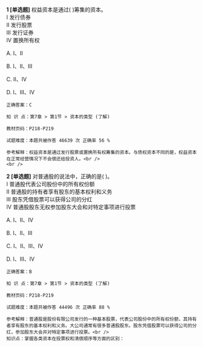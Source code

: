 **1 [单选题]** 权益资本是通过( )筹集的资本。 <br />
Ⅰ 发行债券 <br />
Ⅱ 发行股票 <br />
Ⅲ 发行证券 <br />
Ⅳ 置换所有权

A. Ⅰ、Ⅱ

B. Ⅰ、Ⅱ、Ⅲ

C. Ⅱ、Ⅳ

D. Ⅰ、Ⅲ、Ⅳ 

```
正确答案：C

知 识 点：第7章 > 第1节 > 资本的类型 (了解)

教材页码：P218-P219

试题难度：本题共被作答 46639 次 正确率 56 %

参考解释：权益资本是通过发行股票或置换所有权筹集的资本。与债权资本不同的是，权益资本在正常经营情况下不会偿还给投资人。<br />
<br />
```


**2 [单选题]** 对普通股的说法中，正确的是( )。 <br />
Ⅰ 普通股代表公司股份中的所有权份额 <br />
Ⅱ 普通股的持有者享有股东的基本权利和义务 <br />
Ⅲ 股东凭借股票可以获得公司的分红 <br />
Ⅳ 普通股股东无权参加股东大会和对特定事项进行投票

A. Ⅰ、Ⅱ、Ⅳ

B. Ⅰ、Ⅱ、Ⅲ

C. Ⅰ、Ⅱ、Ⅲ、Ⅳ

D. Ⅰ、Ⅲ、Ⅳ 

```
正确答案：B

知 识 点：第7章 > 第1节 > 资本的类型 (了解)

教材页码：P218-P219

试题难度：本题共被作答 44496 次 正确率 88 %

参考解释：普通股是股份有限公司发行的一种基本股票，代表公司股份中的所有权份额，其持有者享有股东的基本权利和义务。大公司通常有很多普通股股东。股东凭借股票可以获得公司的分红，参加股东大会并对特定事项进行投票。<br />
知识点：掌握各类资本在投票权和清偿顺序等方面的区别：
```


